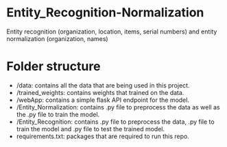 # Entity_Recognition-Normalization
Entity recognition (organization, location, items, serial numbers) and entity normalization (organization, names)

# Folder structure
- /data: contains all the data that are being used in this project.
- /trained_weights: contains weights that trained on the data.
- /webApp: contains a simple flask API endpoint for the model.
- /Entity_Normalization: contains .py file to preprocess the data as well as the .py file to train the model.
- /Entity_Recognition: contains .py file to preprocess the data, .py file to train the model and .py file to test the trained model.
- requirements.txt: packages that are required to run this repo.

